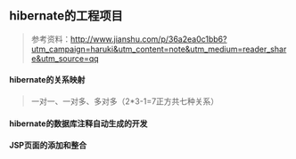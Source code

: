 ## hibernate的工程项目
> 参考资料：http://www.jianshu.com/p/36a2ea0c1bb6?utm_campaign=haruki&utm_content=note&utm_medium=reader_share&utm_source=qq

#### hibernate的关系映射

> 一对一、一对多、多对多（2*3-1=7正方共七种关系）

#### hibernate的数据库注释自动生成的开发

> 

#### JSP页面的添加和整合
